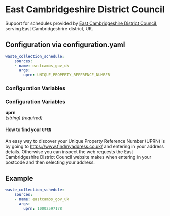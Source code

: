 # East Cambridgeshire District Council

Support for schedules provided by [East Cambridgeshire District Council](https://www.eastcambs.gov.uk/), serving East Cambridgeshrire district, UK.

## Configuration via configuration.yaml

```yaml
waste_collection_schedule:
    sources:
    - name: eastcambs_gov_uk
      args:
        uprn: UNIQUE_PROPERTY_REFERENCE_NUMBER
```

### Configuration Variables

### Configuration Variables

**uprn**<br>
*(string) (required)*


#### How to find your `UPRN`
An easy way to discover your Unique Property Reference Number (UPRN) is by going to https://www.findmyaddress.co.uk/ and entering in your address details.
Otherwise you can inspect the web requests the East Cambridgeshire District Council website makes when entering in your postcode and then selecting your address.

## Example
```yaml
waste_collection_schedule:
    sources:
    - name: eastcambs_gov_uk
      args:
        uprn: 10002597178
```